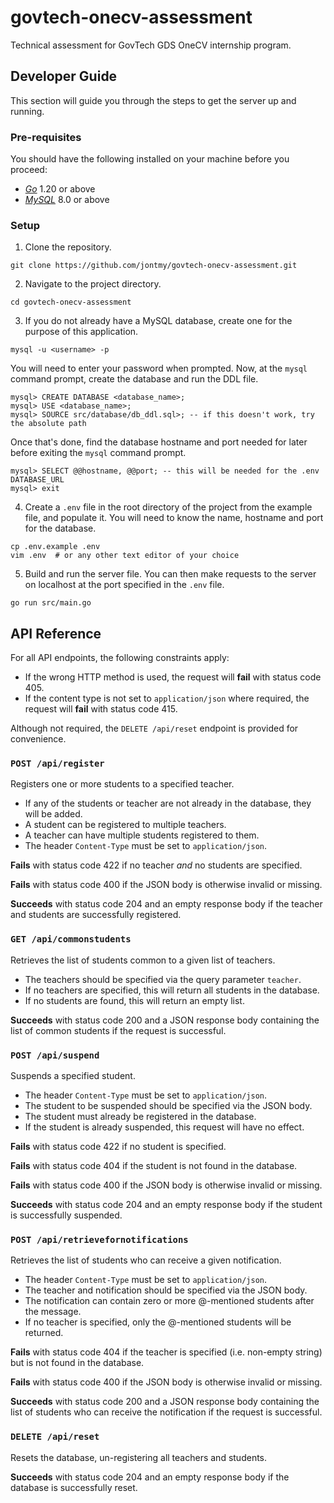 # govtech-onecv-assessment
Technical assessment for GovTech GDS OneCV internship program.

## Developer Guide
This section will guide you through the steps to get the server up and running.

### Pre-requisites
You should have the following installed on your machine before you proceed:
- [*Go*](https://golang.org/doc/install) 1.20 or above
- [*MySQL*](https://dev.mysql.com/doc/refman/8.0/en/installing.html) 8.0 or above

### Setup

1. Clone the repository.
```
git clone https://github.com/jontmy/govtech-onecv-assessment.git
```
2. Navigate to the project directory.
```
cd govtech-onecv-assessment
```
3. If you do not already have a MySQL database, create one for the purpose of this application.
```
mysql -u <username> -p
```
You will need to enter your password when prompted.
Now, at the `mysql` command prompt, create the database and run the DDL file.
```
mysql> CREATE DATABASE <database_name>;
mysql> USE <database_name>;
mysql> SOURCE src/database/db_ddl.sql>; -- if this doesn't work, try the absolute path
```
Once that's done, find the database hostname and port needed for later before exiting the `mysql` command prompt.
```
mysql> SELECT @@hostname, @@port; -- this will be needed for the .env DATABASE_URL
mysql> exit
```
4. Create a `.env` file in the root directory of the project from the example file, and populate it. You will need to know the name, hostname and port for the database.
```
cp .env.example .env
vim .env  # or any other text editor of your choice
```
5. Build and run the server file. You can then make requests to the server on localhost at the port specified in the `.env` file.
```
go run src/main.go
```

## API Reference

For all API endpoints, the following constraints apply:

- If the wrong HTTP method is used, the request will **fail** with status code 405.
- If the content type is not set to `application/json` where required, the request will **fail** with status code 415.

Although not required, the `DELETE /api/reset` endpoint is provided for convenience.

### `POST /api/register`

Registers one or more students to a specified teacher.

- If any of the students or teacher are not already in the database, they will be added.
- A student can be registered to multiple teachers.
- A teacher can have multiple students registered to them.
- The header `Content-Type` must be set to `application/json`.

**Fails** with status code 422 if no teacher *and* no students are specified.

**Fails** with status code 400 if the JSON body is otherwise invalid or missing.

**Succeeds** with status code 204 and an empty response body if the teacher and students are successfully registered.

### `GET /api/commonstudents`

Retrieves the list of students common to a given list of teachers.

- The teachers should be specified via the query parameter `teacher`.
- If no teachers are specified, this will return all students in the database.
- If no students are found, this will return an empty list.

**Succeeds** with status code 200 and a JSON response body containing the list of common students if the request is successful.

### `POST /api/suspend`

Suspends a specified student.

- The header `Content-Type` must be set to `application/json`.
- The student to be suspended should be specified via the JSON body.
- The student must already be registered in the database.
- If the student is already suspended, this request will have no effect.

**Fails** with status code 422 if no student is specified.

**Fails** with status code 404 if the student is not found in the database.

**Fails** with status code 400 if the JSON body is otherwise invalid or missing.

**Succeeds** with status code 204 and an empty response body if the student is successfully suspended.

### `POST /api/retrievefornotifications`

Retrieves the list of students who can receive a given notification.

- The header `Content-Type` must be set to `application/json`.
- The teacher and notification should be specified via the JSON body.
- The notification can contain zero or more @-mentioned students after the message.
- If no teacher is specified, only the @-mentioned students will be returned.

**Fails** with status code 404 if the teacher is specified (i.e. non-empty string) but is not found in the database.

**Fails** with status code 400 if the JSON body is otherwise invalid or missing.

**Succeeds** with status code 200 and a JSON response body containing the list of students who can receive the notification if the request is successful.

### `DELETE /api/reset`

Resets the database, un-registering all teachers and students.

**Succeeds** with status code 204 and an empty response body if the database is successfully reset.
